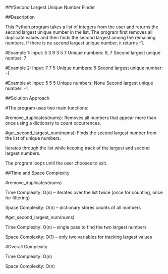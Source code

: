 ###Second Largest Unique Number Finder

##Description

This Python program takes a list of integers from the user and returns the second largest unique number in the list. The program first removes all duplicate values and then finds the second largest among the remaining numbers. If there is no second largest unique number, it returns -1.

#Example 1:
  Input: 5 3 9 3 5 7
  Unique numbers: 9, 7
  Second largest unique number: 7

#Example 2:
  Input: 7 7 5
  Unique numbers: 5
  Second largest unique number: -1

#Example #:
  Input: 5 5 5
  Unique numbers: None
  Second largest unique number: -1
  
##Solution Approach

#The program uses two main functions:

  #remove_duplicates(nums):
  Removes all numbers that appear more than once using a dictionary to count occurrences.
  
  #get_second_largest_num(nums):
  Finds the second largest number from the list of unique numbers.

Iterates through the list while keeping track of the largest and second largest numbers.

The program loops until the user chooses to exit.

##Time and Space Complexity

#remove_duplicates(nums)

  Time Complexity: O(n) – iterates over the list twice (once for counting, once for filtering)
  
  Space Complexity: O(n) – dictionary stores counts of all numbers

#get_second_largest_num(nums)

  Time Complexity: O(n) – single pass to find the two largest numbers
  
  Space Complexity: O(1) – only two variables for tracking largest values

#Overall Complexity

  Time Complexity: O(n)
  
  Space Complexity: O(n)
